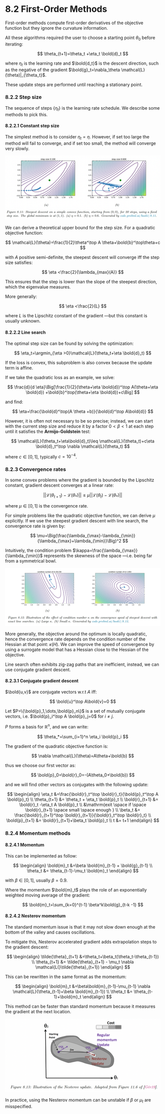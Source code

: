 # 8.2 First-Order Methods

First-order methods compute first-order derivatives of the objective function but they ignore the curvature information.

All these algorithms required the user to choose a starting point $\theta_0$ before iterating:

$$
\theta_{t+1}=\theta_t +\eta_t \bold{d}_t
$$

where $\eta_t$ is the learning rate and $\bold{d_t}$ is the descent direction, such as the negative of the gradient $\bold{g}_t=\nabla_\theta \mathcal{L}(\theta)|_{\theta_t}$.

These update steps are performed until reaching a stationary point.

### 8.2.2 Step size

The sequence of steps $\{\eta_t\}$ is the learning rate schedule. We describe some methods to pick this.

#### 8.2.2.1 Constant step size

The simplest method is to consider $\eta_t=\eta$. However, if set too large the method will fail to converge, and if set too small, the method will converge very slowly.

![Screen Shot 2023-04-10 at 11.30.17.png](./Screen_Shot_2023-04-10_at_11.30.17.png)

We can derive a theoretical upper bound for the step size. For a quadratic objective function:

$$
\mathcal{L}(\theta)=\frac{1}{2}\theta^\top A \theta+\bold{b}^\top\theta+c
$$

with $A$  positive semi-definite, the steepest descent will converge iff the step size satisfies:

$$
\eta <\frac{2}{\lambda_{max}(A)}
$$

This ensures that the step is lower than the slope of the steepest direction, which the eigenvalue measures.

More generally:

$$
\eta <\frac{2}{L}
$$

where $L$ is the Lipschitz constant of the gradient —but this constant is usually unknown.

#### 8.2.2.2 Line search

The optimal step size can be found by solving the optimization:

$$
\eta_t=\argmin_{\eta >0}\mathcal{L}(\theta_t+\eta \bold{d}_t)
$$

If the loss is convex, this subproblem is also convex because the update term is affine.

If we take the quadratic loss as an example, we solve:

$$
\frac{d}{d \eta}\Big[\frac{1}{2}(\theta+\eta \bold{d})^\top A(\theta+\eta \bold{d}) +\bold{b}^\top(\theta+\eta \bold{d})+c\Big]
$$

and find:

$$
\eta=\frac{\bold{d}^\top(A \theta +b)}{\bold{d}^\top A\bold{d}}
$$

However, it is often not necessary to be so precise; instead, we can start with the current step size and reduce it by a factor $0<\beta<1$ at each step until it satisfies the **Armijo-Goldstein** test:

$$
\mathcal{L}(\theta_t+\eta\bold{d}_t)\leq \mathcal{L}(\theta_t)+c\eta \bold{d}_t^\top \nabla \mathcal{L}(\theta_t)
$$

where $c\in[0,1]$, typically $c=10^{-4}$.

### 8.2.3 Convergence rates

In some convex problems where the gradient is bounded by the Lipschitz constant, gradient descent converges at a linear rate:

$$
||\mathcal{L}(\theta_{t+1})-\mathcal{L}(\theta_*)||\le \mu ||\mathcal{L}(\theta_t) - \mathcal{L}(\theta_*)||
$$

where $\mu\in[0,1]$ is the convergence rate.

For simple problems like the quadratic objective function, we can derive $\mu$ explicitly. If we use the steepest gradient descent with line search, the convergence rate is given by:

$$
\mu=\Big(\frac{\lambda_{\max}-\lambda_{\min}}{\lambda_{\max}+\lambda_{\min}}\Big)^2
$$

Intuitively, the condition problem $\kappa=\frac{\lambda_{\max}}{\lambda_{\min}}$ represents the skewness of the space —i.e. being far from a symmetrical bowl.

![Screen Shot 2023-04-10 at 13.59.47.png](./Screen_Shot_2023-04-10_at_13.59.47.png)

More generally, the objective around the optimum is locally quadratic, hence the convergence rate depends on the condition number of the Hessian at that point: $\kappa(H)$. We can improve the speed of convergence by using a surrogate model that has a Hessian close to the Hessian of the objective.

Line search often exhibits zig-zag paths that are inefficient, instead, we can use conjugate gradient descent.

#### 8.2.3.1 Conjugate gradient descent

$\bold{u,v}$ are conjugate vectors w.r.t $A$ iff:

$$
\bold{u}^\top A\bold{v}=0
$$

Let $P=\{\bold{p}_1,\dots,\bold{p}_n\}$ is a set of mutually conjugate vectors, i.e. $\bold{p}_i^\top A \bold{p}_j=0$ for $i \neq j$.

$P$ forms a basis for $\mathbb{R}^n$, and we can write:

$$
\theta_*=\sum_{i=1}^n \eta_i \bold{p}_i
$$

The gradient of the quadratic objective function is:

$$
\nabla \mathcal{L}(\theta)=A\theta+\bold{b}
$$

thus we choose our first vector as:

$$
\bold{p}_0=\bold{r}_0=-(A\theta_0+\bold{b})
$$

and we will find other vectors as conjugates with the following update:

$$
\begin{align}
\eta_t &=\frac{\bold{r}_t^\top \bold{r}_t}{\bold{p}_t^\top A \bold{p}_t} \\
\theta_{t+1} &= \theta_t + \eta_t \bold{p}_t \\
\bold{r}_{t+1} &= \bold{r}_t -\eta_t A \bold{p}_t \\
&\mathrm{exit \space if \space \bold{r}_{t+1} \space small \space enough } \\
\beta_t &= \frac{\bold{r}_{t+1}^\top \bold{r}_{t+1}}{\bold{r}_t^\top \bold{r}_t} \\
\bold{p}_{t+1} &= \bold{r}_{t+1}+\beta_t \bold{p}_t \\
t &= t+1
\end{align}
$$

### 8.2.4 Momentum methods

#### 8.2.4.1 Momentum

This can be implemented as follow:

$$
\begin{align}
\bold{m}_t &=\beta \bold{m}_{t-1} + \bold{g}_{t-1} \\
\theta_t &= \theta_{t-1}-\mu_t \bold{m}_t
\end{align}
$$

with $\beta \in[0,1]$, usually $\beta=0.9$.

Where the momentum $\bold{m}_t$ plays the role of an exponentially weighted moving average of the gradient:

$$
\bold{m}_t=\sum_{k=0}^{t-1} \beta^k\bold{g}_{t-k -1}
$$

#### 8.2.4.2 Nesterov momentum

The standard momentum issue is that it may not slow down enough at the bottom of the valley and causes oscillations.

To mitigate this, Nesterov accelerated gradient adds extrapolation steps to the gradient descent:

$$
\begin{align}
\tilde{\theta}_{t+1} &=\theta_t+\beta_t(\theta_t-\theta_{t-1}) \\
\theta_{t+1} &= \tilde{\theta}_{t+1} - \mu_t \nabla \mathcal{L(}\tilde{\theta}_{t+1})
\end{align}
$$

This can be rewritten in the same format as the momentum:

$$
\begin{align}
\bold{m}_t &=\beta\bold{m}_{t-1}-\mu_{t-1} \nabla \mathcal{L}(\theta_{t-1}+\beta \bold{m}_{t-1}) \\
\theta_t &= \theta_{t-1}+\bold{m}_t
\end{align}
$$

This method can be faster than standard momentum because it measures the gradient at the next location.

![Screen Shot 2023-04-10 at 16.52.49.png](./Screen_Shot_2023-04-10_at_16.52.49.png)

In practice, using the Nesterov momentum can be unstable if $\beta$ or $\mu_t$ are misspecified.